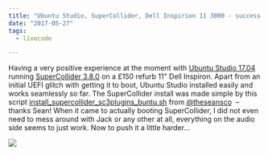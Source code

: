 ```yaml
---
title: "Ubuntu Studio, SuperCollider, Dell Inspirion 11 3000 - success!"
date: "2017-05-27"
tags:
  - livecode

---
```


Having a very positive experience at the moment with [Ubuntu Studio 17.04](http://ubuntustudio.org/) running [SuperCollider 3.8.0](http://supercollider.github.io/) on a £150 refurb 11" Dell Inspiron. Apart from an initial UEFI glitch with getting it to boot, Ubuntu Studio installed easily and works seamlessly so far. The SuperCollider install was made simple by this script [install_supercollider_sc3plugins\_buntu.sh](https://gist.github.com/theseanco/38a5108e4b75c71f9a9d723c43e8de84) from [@theseansco](https://twitter.com/theseanco)  – thanks Sean! When it came to actually booting SuperCollider, I did not even need to mess around with Jack or any other at all, everything on the audio side seems to just work. Now to push it a little harder…

![](/blog/merapisuccess.jpg)
